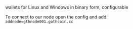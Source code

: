 wallets for Linux and Windows in binary form, configurable

To connect to our node open the config and add:
`addnode=gthnode001.gothcoin.cc`
